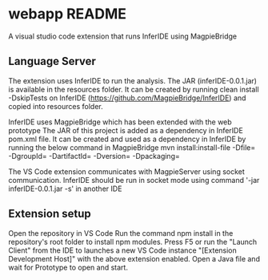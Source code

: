 # webapp README

A visual studio code extension that runs InferIDE using MagpieBridge
## Language Server

The extension uses InferIDE to run the analysis. The JAR (inferIDE-0.0.1.jar) is available in the resources folder. It can be created by running clean install -DskipTests on InferIDE (https://github.com/MagpieBridge/InferIDE) and copied into resources folder.

InferIDE uses MagpieBridge which has been extended with the web prototype
The JAR of this project is added as a dependency in InferIDE pom.xml file.
It can be created and used as a dependency in InferIDE by running the below command in MagpieBridge
mvn install:install-file -Dfile=<path-to-jar-file> -DgroupId=<group-id> -DartifactId=<artifact-id> -Dversion=<version> -Dpackaging=<packaging>

The VS Code extension communicates with MagpieServer using socket communication.
InferIDE should be run in socket mode using command '-jar inferIDE-0.0.1.jar -s' in another IDE

## Extension setup
Open the repository in VS Code
Run the command npm install in the repository's root folder to install npm modules.
Press F5 or run the "Launch Client" from the IDE to launches a new VS Code instance "[Extension Development Host]" with the above extension enabled.
Open a Java file and wait for Prototype to open and start.



